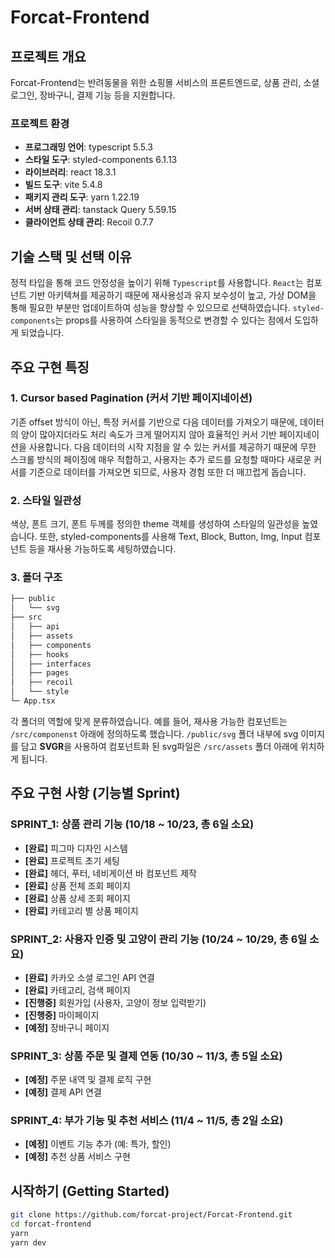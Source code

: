# Forcat-Frontend

## 프로젝트 개요
Forcat-Frontend는 반려동물을 위한 쇼핑몰 서비스의 프론트엔드로, 상품 관리, 소셜 로그인, 장바구니, 결제 기능 등을 지원합니다. 

### 프로젝트 환경
- **프로그래밍 언어**: typescript 5.5.3
- **스타일 도구**: styled-components 6.1.13
- **라이브러리**: react 18.3.1
- **빌드 도구**: vite 5.4.8
- **패키지 관리 도구**: yarn 1.22.19
- **서버 상태 관리**: tanstack Query 5.59.15
- **클라이언트 상태 관리**: Recoil 0.7.7

## 기술 스택 및 선택 이유
정적 타입을 통해 코드 안정성을 높이기 위해 `Typescript`를 사용합니다. `React`는 컴포넌트 기반 아키텍쳐를 제공하기 때문에 재사용성과 유지 보수성이 높고, 가상 DOM을 통해 필요한 부분만 업데이트하여 성능을 향상할 수 있으므로 선택하였습니다. `styled-components`는 props를 사용하여 스타일을 동적으로 변경할 수 있다는 점에서 도입하게 되었습니다. 

## 주요 구현 특징
### 1. Cursor based Pagination (커서 기반 페이지네이션)
기존 offset 방식이 아닌, 특정 커서를 기반으로 다음 데이터를 가져오기 때문에, 데이터의 양이 많아지더라도 처리 속도가 크게 떨어지지 않아 효율적인 커서 기반 페이지네이션을 사용합니다. 다음 데이터의 시작 지점을 알 수 있는 커서를 제공하기 때문에 무한 스크롤 방식의 페이징에 매우 적합하고, 사용자는 추가 로드를 요청할 때마다 새로운 커서를 기준으로 데이터를 가져오면 되므로, 사용자 경험 또한 더 매끄럽게 돕습니다.

### 2. 스타일 일관성
색상, 폰트 크기, 폰트 두께를 정의한 theme 객체를 생성하여 스타일의 일관성을 높였습니다. 또한, styled-components를 사용해 Text, Block, Button, Img, Input 컴포넌트 등을 재사용 가능하도록 세팅하였습니다.

### 3. 폴더 구조
```bash
├── public
│   └── svg
├── src
│   ├── api
│   ├── assets
│   ├── components
│   ├── hooks
│   ├── interfaces
│   ├── pages
│   ├── recoil
│   └── style
└─ App.tsx
```

각 폴더의 역할에 맞게 분류하였습니다. 
예를 들어, 재사용 가능한 컴포넌트는 `/src/componenst` 아래에 정의하도록 했습니다.
`/public/svg` 폴더 내부에 svg 이미지를 담고 **SVGR**을 사용하여 컴포넌트화 된 svg파일은 `/src/assets` 폴더 아래에 위치하게 됩니다.

## 주요 구현 사항 (기능별 Sprint)
### SPRINT_1: 상품 관리 기능 (10/18 ~ 10/23, 총 6일 소요)
- **[완료]** 피그마 디자인 시스템
- **[완료]** 프로젝트 초기 세팅
- **[완료]** 헤더, 푸터, 네비게이션 바 컴포넌트 제작
- **[완료]** 상품 전체 조회 페이지
- **[완료]** 상품 상세 조회 페이지
- **[완료]** 카테고리 별 상품 페이지

### SPRINT_2: 사용자 인증 및 고양이 관리 기능 (10/24 ~ 10/29, 총 6일 소요)
- **[완료]** 카카오 소셜 로그인 API 연결
- **[완료]** 카테고리, 검색 페이지
- **[진행중]** 회원가입 (사용자, 고양이 정보 입력받기)
- **[진행중]** 마이페이지
- **[예정]** 장바구니 페이지

### SPRINT_3: 상품 주문 및 결제 연동 (10/30 ~ 11/3, 총 5일 소요)
- **[예정]** 주문 내역 및 결제 로직 구현
- **[예정]** 결제 API 연결

### SPRINT_4: 부가 기능 및 추천 서비스 (11/4 ~ 11/5, 총 2일 소요)
- **[예정]** 이벤트 기능 추가 (예: 특가, 할인)
- **[예정]** 추천 상품 서비스 구현

## 시작하기 (Getting Started)
   ```bash
   git clone https://github.com/forcat-project/Forcat-Frontend.git
   cd forcat-frontend
   yarn
   yarn dev
   ```
